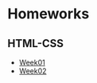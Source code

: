 <h1>Homeworks</h1>
<h2>HTML-CSS</h2>
<ul>
<li><a href="http://kateklu.github.io/HTML-CSS/Week01/">Week01</a></li>
<li><a href="http://kateklu.github.io/HTML-CSS/Week2/">Week02</a></li>
</ul>
